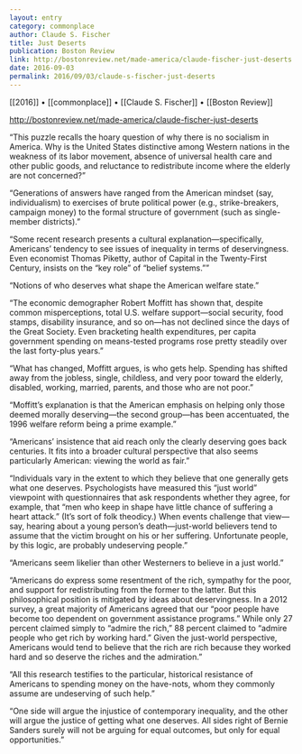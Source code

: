 ```yaml
---
layout: entry
category: commonplace
author: Claude S. Fischer
title: Just Deserts
publication: Boston Review
link: http://bostonreview.net/made-america/claude-fischer-just-deserts
date: 2016-09-03
permalink: 2016/09/03/claude-s-fischer-just-deserts
---
```


[[2016]] • [[commonplace]] • [[Claude S. Fischer]] • [[Boston Review]]

http://bostonreview.net/made-america/claude-fischer-just-deserts

“This puzzle recalls the hoary question of why there is no socialism in America. Why is the United States distinctive among Western nations in the weakness of its labor movement, absence of universal health care and other public goods, and reluctance to redistribute income where the elderly are not concerned?”

“Generations of answers have ranged from the American mindset (say, individualism) to exercises of brute political power (e.g., strike-breakers, campaign money) to the formal structure of government (such as single-member districts).”

“Some recent research presents a cultural explanation—specifically, Americans’ tendency to see issues of inequality in terms of deservingness. Even economist Thomas Piketty, author of Capital in the Twenty-First Century, insists on the “key role” of “belief systems.””

“Notions of who deserves what shape the American welfare state.”

“The economic demographer Robert Moffitt has shown that, despite common misperceptions, total U.S. welfare support—social security, food stamps, disability insurance, and so on—has not declined since the days of the Great Society. Even bracketing health expenditures, per capita government spending on means-tested programs rose pretty steadily over the last forty-plus years.”

“What has changed, Moffitt argues, is who gets help. Spending has shifted away from the jobless, single, childless, and very poor toward the elderly, disabled, working, married, parents, and those who are not poor.”

“Moffitt’s explanation is that the American emphasis on helping only those deemed morally deserving—the second group—has been accentuated, the 1996 welfare reform being a prime example.”

“Americans’ insistence that aid reach only the clearly deserving goes back centuries. It fits into a broader cultural perspective that also seems particularly American: viewing the world as fair.”

“Individuals vary in the extent to which they believe that one generally gets what one deserves. Psychologists have measured this “just world” viewpoint with questionnaires that ask respondents whether they agree, for example, that “men who keep in shape have little chance of suffering a heart attack.” (It’s sort of folk theodicy.) When events challenge that view—say, hearing about a young person’s death—just-world believers tend to assume that the victim brought on his or her suffering. Unfortunate people, by this logic, are probably undeserving people.”

“Americans seem likelier than other Westerners to believe in a just world.”

“Americans do express some resentment of the rich, sympathy for the poor, and support for redistributing from the former to the latter. But this philosophical position is mitigated by ideas about deservingness. In a 2012 survey, a great majority of Americans agreed that our “poor people have become too dependent on government assistance programs.” While only 27 percent claimed simply to “admire the rich,” 88 percent claimed to “admire people who get rich by working hard.” Given the just-world perspective, Americans would tend to believe that the rich are rich because they worked hard and so deserve the riches and the admiration.”

“All this research testifies to the particular, historical resistance of Americans to spending money on the have-nots, whom they commonly assume are undeserving of such help.”

“One side will argue the injustice of contemporary inequality, and the other will argue the justice of getting what one deserves. All sides right of Bernie Sanders surely will not be arguing for equal outcomes, but only for equal opportunities.”
